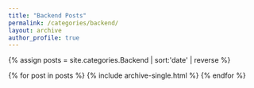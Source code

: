 ```yaml
---
title: "Backend Posts"
permalink: /categories/backend/
layout: archive
author_profile: true
---
```



{% assign posts = site.categories.Backend | sort:'date' | reverse %}

{% for post in posts %}
    {% include archive-single.html %}
{% endfor %}


